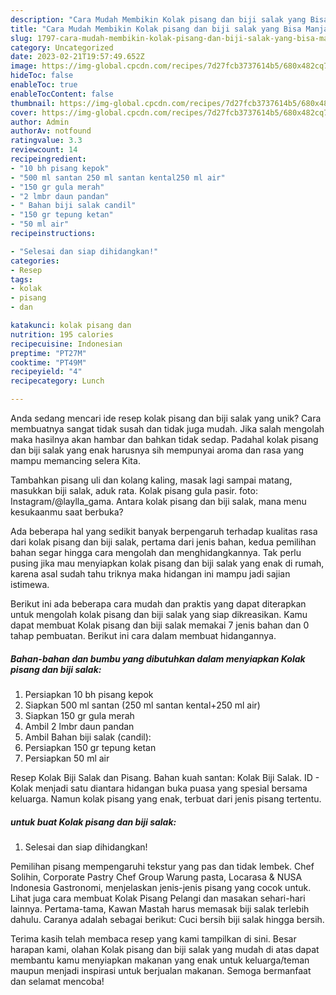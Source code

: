 ```yaml
---
description: "Cara Mudah Membikin Kolak pisang dan biji salak yang Bisa Manjain Lidah"
title: "Cara Mudah Membikin Kolak pisang dan biji salak yang Bisa Manjain Lidah"
slug: 1797-cara-mudah-membikin-kolak-pisang-dan-biji-salak-yang-bisa-manjain-lidah
category: Uncategorized
date: 2023-02-21T19:57:49.652Z
image: https://img-global.cpcdn.com/recipes/7d27fcb3737614b5/680x482cq70/kolak-pisang-dan-biji-salak-foto-resep-utama.jpg
hideToc: false
enableToc: true
enableTocContent: false
thumbnail: https://img-global.cpcdn.com/recipes/7d27fcb3737614b5/680x482cq70/kolak-pisang-dan-biji-salak-foto-resep-utama.jpg
cover: https://img-global.cpcdn.com/recipes/7d27fcb3737614b5/680x482cq70/kolak-pisang-dan-biji-salak-foto-resep-utama.jpg
author: Admin
authorAv: notfound
ratingvalue: 3.3
reviewcount: 14
recipeingredient:
- "10 bh pisang kepok"
- "500 ml santan 250 ml santan kental250 ml air"
- "150 gr gula merah"
- "2 lmbr daun pandan"
- " Bahan biji salak candil"
- "150 gr tepung ketan"
- "50 ml air"
recipeinstructions:

- "Selesai dan siap dihidangkan!"
categories:
- Resep
tags:
- kolak
- pisang
- dan

katakunci: kolak pisang dan 
nutrition: 195 calories
recipecuisine: Indonesian
preptime: "PT27M"
cooktime: "PT49M"
recipeyield: "4"
recipecategory: Lunch

---
```





Anda sedang mencari ide resep kolak pisang dan biji salak yang unik? Cara membuatnya sangat tidak susah dan tidak juga mudah. Jika salah mengolah maka hasilnya akan hambar dan bahkan tidak sedap. Padahal kolak pisang dan biji salak yang enak harusnya sih mempunyai aroma dan rasa yang mampu memancing selera Kita.





Tambahkan pisang uli dan kolang kaling, masak lagi sampai matang, masukkan biji salak, aduk rata. Kolak pisang gula pasir. foto: Instagram/@laylla_gama. Antara kolak pisang dan biji salak, mana menu kesukaanmu saat berbuka?

Ada beberapa hal yang sedikit banyak berpengaruh terhadap kualitas rasa dari kolak pisang dan biji salak, pertama dari jenis bahan, kedua pemilihan bahan segar hingga cara mengolah dan menghidangkannya. Tak perlu pusing jika mau menyiapkan kolak pisang dan biji salak yang enak di rumah, karena asal sudah tahu triknya maka hidangan ini mampu jadi sajian istimewa.






Berikut ini ada beberapa cara mudah dan praktis yang dapat diterapkan untuk mengolah kolak pisang dan biji salak yang siap dikreasikan. Kamu dapat membuat Kolak pisang dan biji salak memakai 7 jenis bahan dan 0 tahap pembuatan. Berikut ini cara dalam membuat hidangannya.

<!--inarticleads1-->

##### Bahan-bahan dan bumbu yang dibutuhkan dalam menyiapkan Kolak pisang dan biji salak:

1. Persiapkan 10 bh pisang kepok
1. Siapkan 500 ml santan (250 ml santan kental+250 ml air)
1. Siapkan 150 gr gula merah
1. Ambil 2 lmbr daun pandan
1. Ambil  Bahan biji salak (candil):
1. Persiapkan 150 gr tepung ketan
1. Persiapkan 50 ml air


Resep Kolak Biji Salak dan Pisang. Bahan kuah santan: Kolak Biji Salak. ID - Kolak menjadi satu diantara hidangan buka puasa yang spesial bersama keluarga. Namun kolak pisang yang enak, terbuat dari jenis pisang tertentu. 

<!--inarticleads2-->

#####  untuk buat Kolak pisang dan biji salak:


1. Selesai dan siap dihidangkan!

Pemilihan pisang mempengaruhi tekstur yang pas dan tidak lembek. Chef Solihin, Corporate Pastry Chef Group Warung pasta, Locarasa &amp; NUSA Indonesia Gastronomi, menjelaskan jenis-jenis pisang yang cocok untuk. Lihat juga cara membuat Kolak Pisang Pelangi dan masakan sehari-hari lainnya. Pertama-tama, Kawan Mastah harus memasak biji salak terlebih dahulu. Caranya adalah sebagai berikut: Cuci bersih biji salak hingga bersih. 

Terima kasih telah membaca resep yang kami tampilkan di sini. Besar harapan kami, olahan Kolak pisang dan biji salak yang mudah di atas dapat membantu kamu menyiapkan makanan yang enak untuk keluarga/teman maupun menjadi inspirasi untuk berjualan makanan. Semoga bermanfaat dan selamat mencoba!
